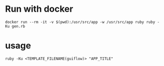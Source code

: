 # Run with docker

```
docker run --rm -it -v $(pwd):/usr/src/app -w /usr/src/app ruby ruby -Ku gen.rb
```

# usage
```
ruby -Ku <TEMPLATE_FILENAME(guiflow)> "APP_TITLE"
```
